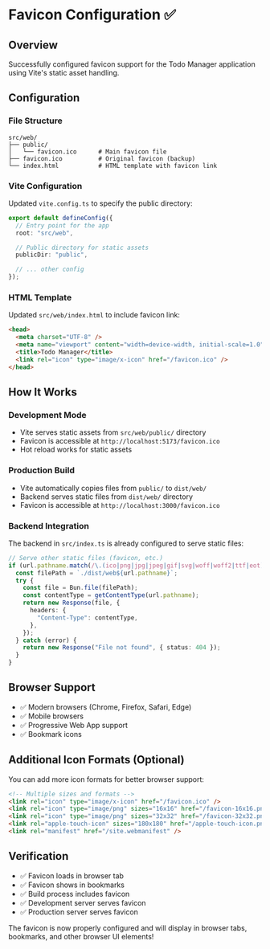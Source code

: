 # Favicon Configuration ✅

## Overview

Successfully configured favicon support for the Todo Manager application using Vite's static asset handling.

## Configuration

### File Structure

```
src/web/
├── public/
│   └── favicon.ico      # Main favicon file
├── favicon.ico          # Original favicon (backup)
└── index.html           # HTML template with favicon link
```

### Vite Configuration

Updated `vite.config.ts` to specify the public directory:

```typescript
export default defineConfig({
  // Entry point for the app
  root: "src/web",

  // Public directory for static assets
  publicDir: "public",

  // ... other config
});
```

### HTML Template

Updated `src/web/index.html` to include favicon link:

```html
<head>
  <meta charset="UTF-8" />
  <meta name="viewport" content="width=device-width, initial-scale=1.0" />
  <title>Todo Manager</title>
  <link rel="icon" type="image/x-icon" href="/favicon.ico" />
</head>
```

## How It Works

### Development Mode

- Vite serves static assets from `src/web/public/` directory
- Favicon is accessible at `http://localhost:5173/favicon.ico`
- Hot reload works for static assets

### Production Build

- Vite automatically copies files from `public/` to `dist/web/`
- Backend serves static files from `dist/web/` directory
- Favicon is accessible at `http://localhost:3000/favicon.ico`

### Backend Integration

The backend in `src/index.ts` is already configured to serve static files:

```typescript
// Serve other static files (favicon, etc.)
if (url.pathname.match(/\.(ico|png|jpg|jpeg|gif|svg|woff|woff2|ttf|eot)$/)) {
  const filePath = `./dist/web${url.pathname}`;
  try {
    const file = Bun.file(filePath);
    const contentType = getContentType(url.pathname);
    return new Response(file, {
      headers: {
        "Content-Type": contentType,
      },
    });
  } catch (error) {
    return new Response("File not found", { status: 404 });
  }
}
```

## Browser Support

- ✅ Modern browsers (Chrome, Firefox, Safari, Edge)
- ✅ Mobile browsers
- ✅ Progressive Web App support
- ✅ Bookmark icons

## Additional Icon Formats (Optional)

You can add more icon formats for better browser support:

```html
<!-- Multiple sizes and formats -->
<link rel="icon" type="image/x-icon" href="/favicon.ico" />
<link rel="icon" type="image/png" sizes="16x16" href="/favicon-16x16.png" />
<link rel="icon" type="image/png" sizes="32x32" href="/favicon-32x32.png" />
<link rel="apple-touch-icon" sizes="180x180" href="/apple-touch-icon.png" />
<link rel="manifest" href="/site.webmanifest" />
```

## Verification

- ✅ Favicon loads in browser tab
- ✅ Favicon shows in bookmarks
- ✅ Build process includes favicon
- ✅ Development server serves favicon
- ✅ Production server serves favicon

The favicon is now properly configured and will display in browser tabs, bookmarks, and other browser UI elements!
